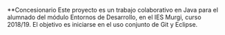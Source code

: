 **Concesionario
Este proyecto es un trabajo colaborativo en Java para el alumnado del módulo Entornos de Desarrollo, en el IES Murgi, curso 2018/19.
El objetivo es iniciarse en el uso conjunto de Git y Eclipse.
